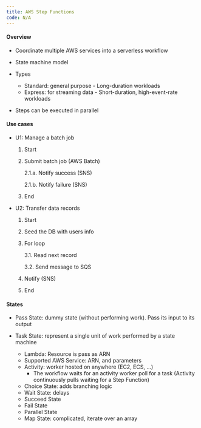 ```yaml
---
title: AWS Step Functions
code: N/A
---
```


#### Overview

* Coordinate multiple AWS services into a serverless workflow
* State machine model

* Types
  * Standard: general purpose - Long-duration workloads
  * Express: for streaming data - Short-duration, high-event-rate workloads
* Steps can be executed in parallel

#### Use cases

* U1: Manage a batch job

  1. Start

  2. Submit batch job (AWS Batch)

     2.1.a. Notify success (SNS)

     2.1.b. Notify failure (SNS)

  3. End

* U2: Transfer data records

  1. Start

  2. Seed the DB with users info

  3. For loop

     3.1. Read next record

     3.2. Send message to SQS

  4. Notify (SNS)

  5. End

#### States

* Pass State: dummy state (without performing work). Pass its input to its output

* Task State: represent a single unit of work performed by a state machine
  * Lambda: Resource is pass as ARN
  * Supported AWS Service: ARN, and parameters
  * Activity: worker hosted on anywhere (EC2, ECS, ...)
    * The workflow waits for an activity worker poll for a task (Activity continuously pulls waiting for a Step Function)
  * Choice State: adds branching logic
  * Wait State: delays
  * Succeed State
  * Fail State
  * Parallel State
  * Map State: complicated, iterate over an array